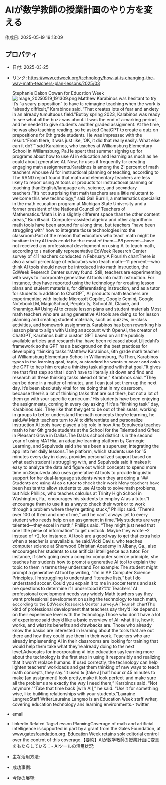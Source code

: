 # AIが数学教師の授業計画のやり方を変える

作成日: 2025-05-19 19:13:09

## プロパティ

- 日付: 2025-03-25
- リンク: https://www.edweek.org/technology/how-ai-is-changing-the-way-math-teachers-plan-lessons/2025/03

   Stephanie Dalton Cowan for Education Week![image_20250519_191309.png](../assets/image_20250519_191309.png)
Matthew Karabinos was hesitant to try It’s “a scary proposition” to have to reimagine teaching when the work is “already difficult,” Karabinos said. “That creates lots of fear and anxiety in an already tumultuous field.”But by spring 2023, Karabinos was ready to see what all the buzz was about. It was the end of a marking period, and he needed to give students another graded assignment. At the time, he was also teaching reading, so he asked ChatGPT to create a quiz on prepositions for 6th grade students. He was impressed with the result.“From there, it was just like, ‘OK, it did that really easily. What else can it do?’” said Karabinos, who teaches at Williamsburg Elementary School in Williamsburg, Pa.He spent that summer signing up for programs about how to use AI in education and learning as much as he could about generative AI. Now, he uses it frequently for creating engaging math assignments.Karabinos is among the 21 percent of math teachers who use AI for instructional planning or teaching, according to The RAND report found that math and elementary teachers are less likely to report using AI tools or products for instructional planning or teaching than English/language arts, science, and secondary teachers.“It’s not surprising that math teachers are a little reluctant to welcome this new technology,” said Gail Burrill, a mathematics specialist in the math education program at Michigan State University and a former president of the National Council of Teachers of Mathematics.“Math is in a slightly different space than the other content areas,” Burrill said. Computer-assisted algebra and other algorithmic math tools have been around for a long time, but teachers “have been struggling with” how to integrate those technologies into the classroom.Part of the reason that educators who teach math might be hesitant to try AI tools could be that most of them—68 percent—have not received any professional development on using AI to teach math, according to a nationally representative EdWeek Research Center survey of 411 teachers conducted in February.A Flourish chartThere is also a small percentage of educators who teach math—11 percent—who think AI tools should never be introduced into math instruction, the EdWeek Research Center survey found. Still, teachers are experimenting with ways to incorporate generative AI tools into math instruction. For instance, they have reported using the technology for creating lesson plans and student materials, for differentiating instruction, and as a tutor for students.In addition to ChatGPT, AI products math teachers are experimenting with include Microsoft Copilot, Google Gemini, Google NotebookLM, MagicSchool, Perplexity, School AI, Claude, and Khanmigo.## Using AI to create lesson plans and student materials
Most math teachers who are using generative AI tools are doing so for lesson planning and creating student materials, such as quizzes, in-class activities, and homework assignments.Karabinos has been reworking his lesson plans to align with Using an account with OpenAI, the creator of ChatGPT, Karabinos built a custom GPT based on all the publicly available articles and research that have been released about Liljedahl’s framework so the GPT has a background on the best practices for developing “thinking tasks.”Matthew Karabinos, 6th grade math teacher at Williamsburg Elementary School in Williamsburg, Pa.Then, Karabinos types in the learning goal, topic, or standard he wants to cover and asks the GPT to help him create a thinking task aligned with that goal.“It gives me that first step so that I don’t have to literally sit down and find and research all these thinking tasks ahead of time,” Karabinos said. “They can be done in a matter of minutes, and I can just set them up the next day. It’s been absolutely vital for me doing that in my classroom, because there’s a lot of thinking tasks that are out there, but not a lot of them go with your specific curriculum.”His students have been enjoying the assignments, coming in every day asking if it’s a “thinking task” day, Karabinos said. They like that they get to be out of their seats, working in groups to better understand the math concepts they’re learning, he said.## Math teachers turn to AI to differentiate and personalize instruction
AI tools have played a big role in how Ana Sepulveda teaches math to her 6th grade students at the School for the Talented and Gifted in Pleasant Grove in Dallas.The Dallas school district is in the second year of using MATHia, an adaptive learning platform by Carnegie Learning, and Sepulveda said she has been a superuser, integrating the app into her daily lessons.The platform, which students use for 15 minutes every day in class, provides personalized support based on what each student is struggling with, and Sepulveda said it makes it easy to analyze the data and figure out which concepts to spend more time on.Sepulveda also uses generative AI tools to provide linguistic support for her dual-language students when they are doing a “## Students are using AI as a tutor to check their work
Many teachers have been hesitant to allow students to use AI tools to solve math problems, but Nick Phillips, who teaches calculus at Trinity High School in Washington, Pa., encourages his students to employ AI as a tutor.“I encourage them to use it as a way to check their work or to work through a problem where they’re getting stuck,” Phillips said. “There’s over 100 of them and one of me,” and he can’t always get to every student who needs help on an assignment in time.“My students are very talented—they excel in math,” Phillips said. “They might just need that one little piece of information” to get unstuck. Maybe they wrote –2 instead of +2, for instance. AI tools are a good way to get that extra help when a teacher is unavailable, he said.Vicki Davis, who teaches computer science at Sherwood Christian Academy in Albany, Ga., also encourages her students to use artificial intelligence as a tutor. For instance, if she’s going over a complex computer science principle, she teaches her students how to prompt a generative AI tool to explain the topic to them in terms they understand.For example: The student might prompt a generative AI tool by writing, “I’m in AP Computer Science Principles. I’m struggling to understand “iterative lists,” but I do understand soccer. Could you explain it to me in soccer terms and ask me questions to determine if I understood it?”## Teachers’ AI professional development needs vary widely
Math teachers say they want professional development on using the technology to teach math, according to the EdWeek Research Center survey.A Flourish chartThe kind of professional development that teachers say they’d like depends on their experience level with the technology.Those who don’t have a lot of experience said they’d like a basic overview of AI: what it is, how it works, and what its benefits and drawbacks are. Those who already know the basics are interested in learning about the tools that are out there and how they could use them in their work. Teachers who are already implementing AI in their classrooms are looking for training that would help them take what they’re already doing to the next level.Advocates for incorporating AI into education say learning more about the technology is the first step in using it responsibly and realizing that it won’t replace humans. If used correctly, the technology can help lighten teachers’ workloads and get them thinking of new ways to teach math concepts, they say.“It used to [take a] half hour or 45 minutes to make [an assignment] look pretty, make it look perfect, and make sure all the problems are exactly the way I need them,” Karabinos said. “Not anymore.”“Take that time back [with AI],” he said. “Use it for something wise, like building relationships with your students.”Lauraine LangreoStaff WriterLauraine Langreo is an Education Week staff writer, covering education technology and learning environments.- twitter
- email
- linkedin
Related Tags:Lesson PlanningCoverage of math and artificial intelligence is supported in part by a grant from the Gates Foundation, at www.gatesfoundation.org. Education Week retains sole editorial control over the content of this coverage.【要約】AIが数学教師の授業計画に変革をもたらしている：- AIツールの活用状況:
- 主な活用方法:
- 成功事例:
- 今後の展望:
